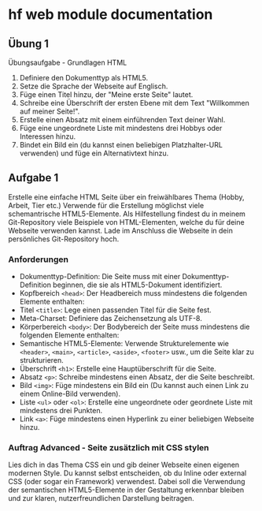 # hf web module documentation

## Übung 1
Übungsaufgabe - Grundlagen HTML

1. Definiere den Dokumenttyp als HTML5.
2. Setze die Sprache der Webseite auf Englisch.
3. Füge einen Titel hinzu, der "Meine erste Seite" lautet.
4. Schreibe eine Überschrift der ersten Ebene mit dem Text "Willkommen auf meiner Seite!".
5. Erstelle einen Absatz mit einem einführenden Text deiner Wahl.
6. Füge eine ungeordnete Liste mit mindestens drei Hobbys oder Interessen hinzu.
7. Bindet ein Bild ein (du kannst einen beliebigen Platzhalter-URL verwenden) und füge ein Alternativtext hinzu.


## Aufgabe 1
Erstelle eine einfache HTML Seite über ein freiwählbares Thema (Hobby, Arbeit, Tier etc.)  Verwende für die Erstellung möglichst viele schemantrische HTML5-Elemente. Als Hilfestellung findest du in meinem Git-Repository viele Beispiele von HTML-Elementen, welche du für deine Webseite verwenden kannst. Lade im Anschluss die Webseite in dein persönliches Git-Repository hoch.

### Anforderungen

* Dokumenttyp-Definition: Die Seite muss mit einer Dokumenttyp-Definition beginnen, die sie als HTML5-Dokument identifiziert.
* Kopfbereich `<head>`: Der Headbereich muss mindestens die folgenden Elemente enthalten:
* Titel `<title>`: Lege einen passenden Titel für die Seite fest.
* Meta-Charset: Definiere das Zeichensetzung als UTF-8.
* Körperbereich `<body>`: Der Bodybereich der Seite muss mindestens die folgenden Elemente enthalten:
* Semantische HTML5-Elemente: Verwende Strukturelemente wie `<header>`, `<main>`, `<article>`, `<aside>`, `<footer>` usw., um die Seite klar zu strukturieren.
* Überschrift `<h1>`: Erstelle eine Hauptüberschrift für die Seite.
* Absatz `<p>`: Schreibe mindestens einen Absatz, der die Seite beschreibt.
* Bild `<img>`: Füge mindestens ein Bild ein (Du kannst auch einen Link zu einem Online-Bild verwenden).
* Liste `<ul>` oder `<ol>`: Erstelle eine ungeordnete oder geordnete Liste mit mindestens drei Punkten.
* Link `<a>`: Füge mindestens einen Hyperlink zu einer beliebigen Webseite hinzu.

### Auftrag Advanced - Seite zusätzlich mit CSS stylen

Lies dich in das Thema CSS ein und gib deiner Webseite einen eigenen modernen Style. Du kannst selbst entscheiden, ob du Inline oder external CSS (oder sogar ein Framework) verwendest. Dabei soll die Verwendung der semantischen HTML5-Elemente in der Gestaltung erkennbar bleiben und zur klaren, nutzerfreundlichen Darstellung beitragen.
